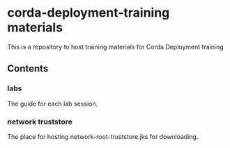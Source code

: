 # corda-deployment-training materials
This is a repository to host training materials for Corda Deployment training

## Contents

### labs
The guide for each lab session.

### network truststore
The place for hosting network-root-truststore.jks for downloading.
